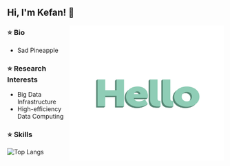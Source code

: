 <!--
**kefan-zheng/kefan-zheng** is a ✨ _special_ ✨ repository because its `README.md` (this file) appears on your GitHub profile.
-->
## Hi, I'm Kefan! 👋 
<img src="./img/hello-languages.gif" alt="hello" width="360" height="314" align="right"/>

### ⭐️ Bio  
+ Sad Pineapple
### ⭐️ Research Interests  
+ Big Data Infrastructure
+ High-efficiency Data Computing
### ⭐️ Skills
![Top Langs](https://github-readme-stats.vercel.app/api/top-langs/?username=kefan-zheng&layout=compact)
